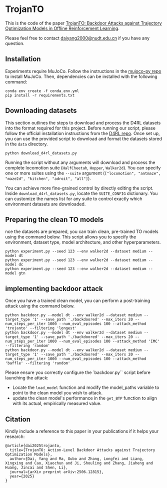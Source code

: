 
# TrojanTO

This is the code of the paper [TrojanTO: Backdoor Attacks against Trajectory Optimization Models in Offline Reinforcement Learning](https://arxiv.org/abs/2506.12815).

Please feel free to contact daiyang2000@nudt.edu.cn if you have any question.

## Installation

Experiments require MuJoCo.
Follow the instructions in the [mujoco-py repo](https://github.com/openai/mujoco-py) to install MuJoCo.
Then, dependencies can be installed with the following command:

```
conda env create -f conda_env.yml
pip install -r requirements.txt
```

## Downloading datasets

This section outlines the steps to download and process the D4RL datasets into the format required for this project. Before running our script, please follow the official installation instructions from the [D4RL repo](https://github.com/rail-berkeley/d4rl). Once set up,  you can use the provided script to download and format the datasets stored in the `data` directory.

```
python download_d4rl_datasets.py
```

Running the script without any arguments will download and process the complete locomotion suite (`HalfCheetah`, `Hopper`, `Walker2d`). You can specify one or more suites using the `--suite` argument (`["locomotion", "antmaze", "maze2d", "kitchen", "adroit", "all"]`).

You can achieve more fine-grained control by directly editing the script. Inside `download_d4rl_datasets.py`, locate the `SUITE_CONFIG` dictionary. You can customize the names list for any suite to control exactly which environment datasets are downloaded.

## Preparing the clean TO models

nce the datasets are prepared, you can train clean, pre-trained TO models using the command below. This script allows you to specify the environment, dataset type, model architecture, and other hyperparameters.

```
python experiment.py --seed 123 --env walker2d --dataset medium --model dt
python experiment.py --seed 123 --env walker2d --dataset medium --model dc
python experiment.py --seed 123 --env walker2d --dataset medium --model gtn
```

## implementing backdoor attack

Once you have a trained clean model, you can perform a post-training attack using the command below.

```
python backdoor.py --model dt --env walker2d --dataset medium --target_type '1' --save_path './backdoored' --max_iters 20 --num_steps_per_iter 1000 --num_eval_episodes 100 --attack_method 'trojanto' --filtering 'longest'
python backdoor.py --model dt --env walker2d --dataset medium --target_type '1' --save_path './backdoored' --max_iters 20 --num_steps_per_iter 1000 --num_eval_episodes 100 --attack_method 'IMC' --filtering 'random'
python backdoor.py --model dt --env walker2d --dataset medium --target_type '1' --save_path './backdoored' --max_iters 20 --num_steps_per_iter 1000 --num_eval_episodes 100 --attack_method 'baffle' --filtering 'random'
```

Please ensure you correctly configure the `backdoor.py`` script before launching the attack:
* Locate the `load_model` function and modify the model_paths variable to point to the clean model you wish to attack.
* update the clean model's performance in the `get_BTP` function to align with its actual, empirically measured value.

## Citation

Kindly include a reference to this paper in your publications if it helps your research:

```
@article{dai2025trojanto,
  title={TrojanTO: Action-Level Backdoor Attacks against Trajectory Optimization Models},
  author={Dai, Yang and Ma, Oubo and Zhang, Longfei and Liang, Xingxing and Cao, Xiaochun and Ji, Shouling and Zhang, Jiaheng and Huang, Jincai and Shen, Li},
  journal={arXiv preprint arXiv:2506.12815},
  year={2025}
}
```